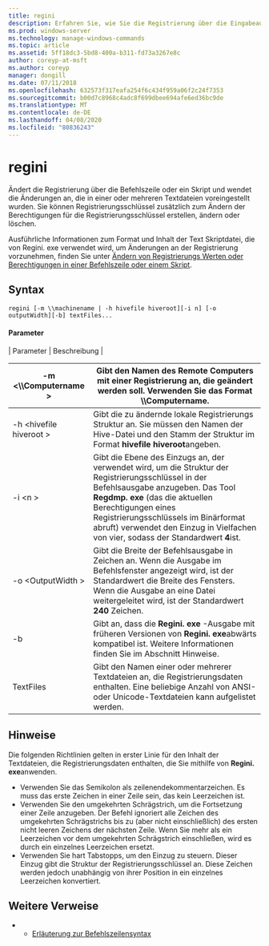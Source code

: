 ```yaml
---
title: regini
description: Erfahren Sie, wie Sie die Registrierung über die Eingabeaufforderung oder mithilfe eines Skripts ändern.
ms.prod: windows-server
ms.technology: manage-windows-commands
ms.topic: article
ms.assetid: 5ff18dc3-5bd8-400a-b311-fd73a3267e8c
author: coreyp-at-msft
ms.author: coreyp
manager: dongill
ms.date: 07/11/2018
ms.openlocfilehash: 632573f317eafa254f6c434f959a06f2c24f7353
ms.sourcegitcommit: b00d7c8968c4adc8f699dbee694afe6ed36bc9de
ms.translationtype: MT
ms.contentlocale: de-DE
ms.lasthandoff: 04/08/2020
ms.locfileid: "80836243"
---
```

# <a name="regini"></a>regini

Ändert die Registrierung über die Befehlszeile oder ein Skript und wendet die Änderungen an, die in einer oder mehreren Textdateien voreingestellt wurden. Sie können Registrierungsschlüssel zusätzlich zum Ändern der Berechtigungen für die Registrierungsschlüssel erstellen, ändern oder löschen.

Ausführliche Informationen zum Format und Inhalt der Text Skriptdatei, die von Regini. exe verwendet wird, um Änderungen an der Registrierung vorzunehmen, finden Sie unter [Ändern von Registrierungs Werten oder Berechtigungen in einer Befehlszeile oder einem Skript](https://support.microsoft.com/help/264584/how-to-change-registry-values-or-permissions-from-a-command-line-or-a).

## <a name="syntax"></a>Syntax

```
regini [-m \\machinename | -h hivefile hiveroot][-i n] [-o outputWidth][-b] textFiles...
```

#### <a name="parameters"></a>Parameter

| Parameter | Beschreibung |

|-m \<\\\\Computername >|Gibt den Namen des Remote Computers mit einer Registrierung an, die geändert werden soll. Verwenden Sie das Format **\\\\Computername**.|
|---------------------|-|
|-h \<hivefile hiveroot >|Gibt die zu ändernde lokale Registrierungs Struktur an. Sie müssen den Namen der Hive-Datei und den Stamm der Struktur im Format **hivefile hiveroot**angeben.|
|-i \<n >|Gibt die Ebene des Einzugs an, der verwendet wird, um die Struktur der Registrierungsschlüssel in der Befehlsausgabe anzugeben. Das Tool **Regdmp. exe** (das die aktuellen Berechtigungen eines Registrierungsschlüssels im Binärformat abruft) verwendet den Einzug in Vielfachen von vier, sodass der Standardwert **4**ist.|
|-o \<OutputWidth >|Gibt die Breite der Befehlsausgabe in Zeichen an. Wenn die Ausgabe im Befehlsfenster angezeigt wird, ist der Standardwert die Breite des Fensters. Wenn die Ausgabe an eine Datei weitergeleitet wird, ist der Standardwert **240** Zeichen.|
|-b|Gibt an, dass die **Regini. exe** -Ausgabe mit früheren Versionen von **Regini. exe**abwärts kompatibel ist. Weitere Informationen finden Sie im Abschnitt Hinweise.|
|TextFiles|Gibt den Namen einer oder mehrerer Textdateien an, die Registrierungsdaten enthalten. Eine beliebige Anzahl von ANSI-oder Unicode-Textdateien kann aufgelistet werden.|

## <a name="remarks"></a>Hinweise

Die folgenden Richtlinien gelten in erster Linie für den Inhalt der Textdateien, die Registrierungsdaten enthalten, die Sie mithilfe von **Regini. exe**anwenden.
-   Verwenden Sie das Semikolon als zeilenendekommentarzeichen. Es muss das erste Zeichen in einer Zeile sein, das kein Leerzeichen ist.
-   Verwenden Sie den umgekehrten Schrägstrich, um die Fortsetzung einer Zeile anzugeben. Der Befehl ignoriert alle Zeichen des umgekehrten Schrägstrichs bis zu (aber nicht einschließlich) des ersten nicht leeren Zeichens der nächsten Zeile. Wenn Sie mehr als ein Leerzeichen vor dem umgekehrten Schrägstrich einschließen, wird es durch ein einzelnes Leerzeichen ersetzt.
-   Verwenden Sie hart Tabstopps, um den Einzug zu steuern. Dieser Einzug gibt die Struktur der Registrierungsschlüssel an. Diese Zeichen werden jedoch unabhängig von ihrer Position in ein einzelnes Leerzeichen konvertiert.

## <a name="additional-references"></a>Weitere Verweise

-   - [Erläuterung zur Befehlszeilensyntax](command-line-syntax-key.md)